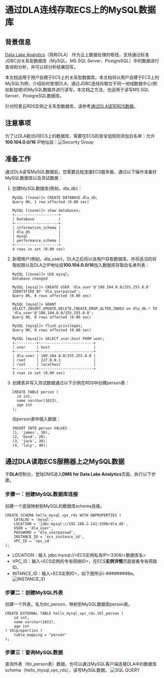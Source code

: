 # 通过DLA连线存取ECS上的MySQL数据库

## 背景信息
[Data Lake Analytics](https://www.aliyun.com/product/datalakeanalytics)（简称DLA） 作为云上数据处理的枢纽，支持通过标准JDBC对关系型数据库（MySQL、MS SQL Server、PostgreSQL）中的数据进行查询和分析，并可以将分析结果回写。

本文档适用于用户自建于ECS上的关系型数据库。本文档将以用户自建于ECS上的MySQL为例，介绍如何使用DLA，通过JDBC连线存取位于同一地域数据中心(例如新加坡)的MySQL数据并进行读写。本文档之方法，也适用于读写MS SQL Server、PostgreSQL数据库。

针对阿里云RDS实例之关系型数据库，请参考[通过DLA读写RDS数据](https://help.aliyun.com/document_detail/98566.html)。

## 注意事项
为了让DLA能访问ECS上的数据库，需要在ECS的安全组规则添加白名单：允许**100.104.0.0/16** IP地址段：![Security Group](http://blog-demo.oss-ap-southeast-1.aliyuncs.com/dla_ecs_mysql/dla_ecs_securitygroup.png "添加安全组存取JDBC白名单")

## 准备工作
通过DLA读写MySQL数据前，您需要远程连接ECS服务器，通过以下操作准备好MySQL数据库以及测试数据：

1. 创建MySQL数据库(例如，dla_db)：
	```
    MySQL [(none)]> CREATE DATABASE dla_db;
    Query OK, 1 row affected (0.00 sec)

    MySQL [(none)]> show databases;
    +--------------------+
    | Database           |
    +--------------------+
    | information_schema |
    | dla_db             |
    | mysql              |
    | performance_schema |
    +--------------------+
	4 rows in set (0.00 sec)
    ```
2. 新增用户(例如，dla_user)，DLA之后将以该用户存取数据库。并将适当的存取权限以及DLA之IP地址段**100.104.0.0/16**加入数据库存取白名单列表：

    ```
    MySQL [(none)]> USE mysql;
    Database changed
    
    MySQL [mysql]> CREATE USER 'dla_user'@'100.104.0.0/255.255.0.0' IDENTIFIED BY 'dla_userpasswd';
    Query OK, 0 rows affected (0.00 sec)
    
    MySQL [mysql]> GRANT SELECT,INSERT,UPDATE,DELETE,CREATE,DROP,ALTER,INDEX on dla_db.* TO 'dla_user'@'100.104.0.0/255.255.0.0';
    Query OK, 0 rows affected (0.00 sec)
    
    MySQL [mysql]> flush privileges;
    Query OK, 0 rows affected (0.00 sec)
    
    MySQL [mysql]> SELECT user,host FROM user;
    +----------+-------------------------+
    | user     | host                    |
    +----------+-------------------------+
    | dla_user | 100.104.0.0/255.255.0.0 |
    | root     | 127.0.0.1               |
    | root     | localhost               |
    +----------+-------------------------+
    3 rows in set (0.00 sec)
    ```
    
3. 创建表并写入测试数据通过以下示例在RDS中创建person表：
    ```
    CREATE TABLE person (
      id int,
      name varchar(1023),
      age int
    );
    ```
    
    向person表中插入数据：
    ```
    INSERT INTO person VALUES 
    (1, 'james', 10), 
    (2, 'bond', 20), 
    (3, 'jack', 30), 
    (4, 'lucy', 40);
    ```

## 通过DLA读取ECS服務器上之MySQL数据
于**DLA**控制台，登陆DMS进入**DMS for Data Lake Analytics**页面，执行以下步骤。

### 步骤一：创建MySQL数据库连接
创建一个底层映射到MySQL的数据库schema连接。
```
CREATE SCHEMA hello_mysql_vpc_rds WITH DBPROPERTIES ( 
    CATALOG = 'mysql', 
    LOCATION = 'jdbc:mysql://192.168.2.141:3306/dla_db', 
    USER = 'dla_user', 
    PASSWORD = 'dla_userpasswd', 
    INSTANCE_ID = 'ecs_instance_id', 
    VPC_ID = 'vpc_id' 
);
```
* LOCATION：输入 jdbc:mysql://<ECS实例私有IP>:3306/<数据库名>
* VPC_ID：输入<ECS实例的专有网络ID>，在ECS**实例详情**页面查看专有网路ID。
* INTANCE_ID：输入<ECS实例ID>，如下图所示i-########8e。
![INSTANCE_ID](http://blog-demo.oss-ap-southeast-1.aliyuncs.com/dla_ecs_mysql/dla_ecs_ecsid.png "ECS_ID")

### 步骤二：创建MySQL外表
创建一个外表，名为tbl_person，映射到MySQL数据库person表。
```
CREATE EXTERNAL TABLE hello_mysql_vpc_rds.tbl_person (
	id int,
	name varchar(1023),
	age int
) tblproperties (
	table_mapping = "person"
);
```

### 步骤三：查询MySQL数据
查询外表（tbl_person表）数据。也可以通过MySQL客户端连接DLA中的数据库schema（hello_mysql_vpc_rds），读写MySQL数据。
![SQL QUERY](http://blog-demo.oss-ap-southeast-1.aliyuncs.com/dla_ecs_mysql/dla_sql_query.png "MySQL query")
